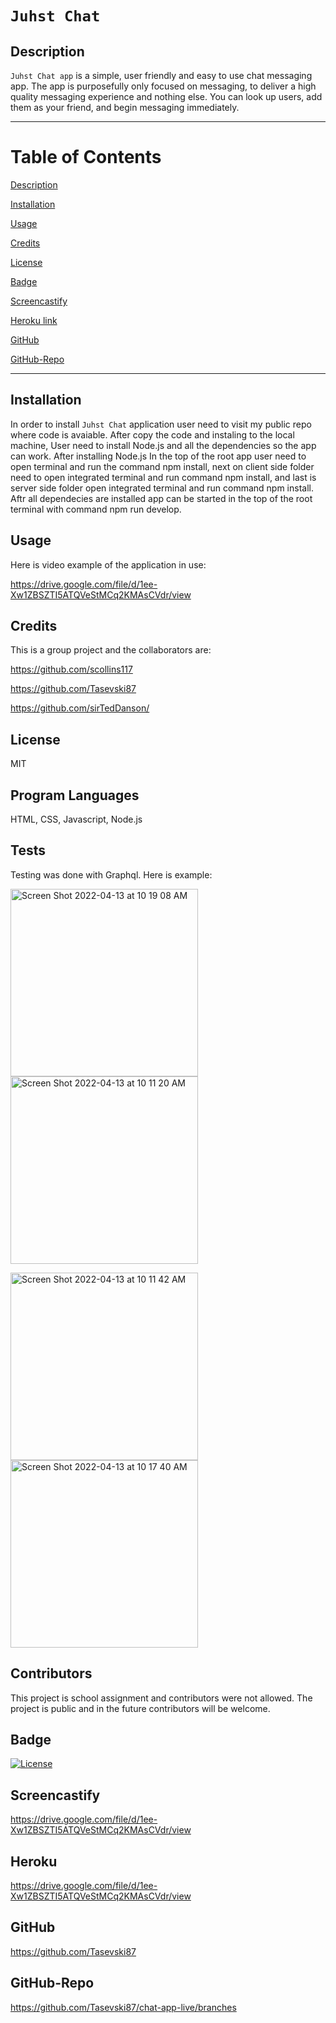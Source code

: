 # `Juhst Chat`

  ## Description
`Juhst Chat app` is a simple, user friendly and easy to use chat messaging app. The app is purposefully only focused on messaging, to deliver a high quality messaging experience and nothing else. You can look up users, add them as your friend, and begin messaging immediately.

------------------------------------------------
# Table of Contents

[Description](#Description)

[Installation](#Installation)

[Usage](#Usage)

[Credits](#Credits)

[License](#License)

[Badge](#Badge)

[Screencastify](#Screencastify)

[Heroku link](#Heroku)

[GitHub](#GitHub)

[GitHub-Repo](#Github-Repo)

-------------------------------------------------

## Installation
In order to install `Juhst Chat` application user need to visit my public repo where code is avaiable. After copy the code and instaling to the local machine, User need to install Node.js and all the dependencies so the app can work. After installing Node.js In the top of the root app user need to open terminal and run the command npm install, next on client side folder need to open integrated terminal and run command npm install, and last is server side folder open integrated terminal and run command npm install. Aftr all dependecies are installed app can be started in the top of the root terminal with command npm run develop.

## Usage
Here is video example of the application in use:

https://drive.google.com/file/d/1ee-Xw1ZBSZTI5ATQVeStMCq2KMAsCVdr/view

## Credits
This is a group project and the collaborators are:

https://github.com/scollins117 

https://github.com/Tasevski87 
 
https://github.com/sirTedDanson/

## License
MIT

## Program Languages 
HTML, CSS, Javascript, Node.js

## Tests
Testing was done with Graphql. Here is example:

<img width="300" alt="Screen Shot 2022-04-13 at 10 19 08 AM" src="https://user-images.githubusercontent.com/91975394/163203092-85bda8ac-8ea9-47db-bf40-8857f0ac514b.png">  <img width="300" alt="Screen Shot 2022-04-13 at 10 11 20 AM" src="https://user-images.githubusercontent.com/91975394/163203095-c0a8ce77-4874-4da8-8547-00eb8b0b3c87.png">

<img width="300" alt="Screen Shot 2022-04-13 at 10 11 42 AM" src="https://user-images.githubusercontent.com/91975394/163203084-734128ed-1f29-4f2c-89f6-9f65009b81d3.png">  <img width="300" alt="Screen Shot 2022-04-13 at 10 17 40 AM" src="https://user-images.githubusercontent.com/91975394/163203087-0b602b0c-341b-4b15-bde8-a3eec1378678.png">

## Contributors
This project is school assignment and contributors were not allowed. The project is public and in the future contributors will be welcome.

## Badge
[![License](https://img.shields.io/badge/License-MIT-blue.svg)](https://opensource.org/licenses/MIT)

## Screencastify
https://drive.google.com/file/d/1ee-Xw1ZBSZTI5ATQVeStMCq2KMAsCVdr/view

## Heroku
https://drive.google.com/file/d/1ee-Xw1ZBSZTI5ATQVeStMCq2KMAsCVdr/view

## GitHub

https://github.com/Tasevski87

## GitHub-Repo
https://github.com/Tasevski87/chat-app-live/branches


